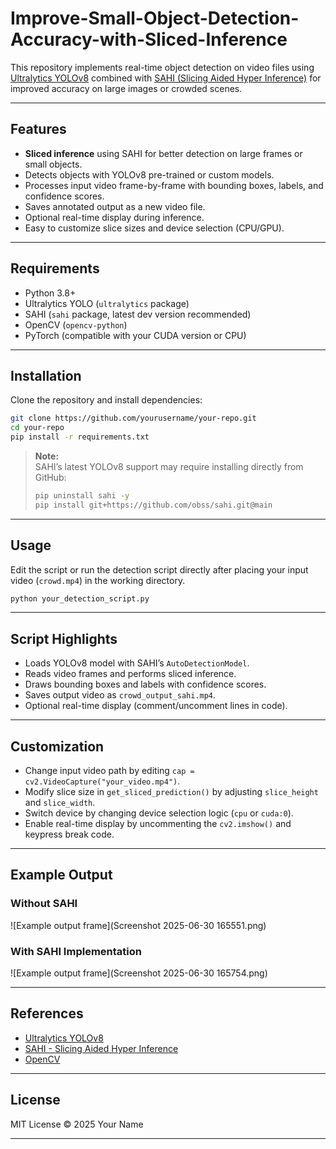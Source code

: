 # Improve-Small-Object-Detection-Accuracy-with-Sliced-Inference

This repository implements real-time object detection on video files using [Ultralytics YOLOv8](https://github.com/ultralytics/ultralytics) combined with [SAHI (Slicing Aided Hyper Inference)](https://github.com/obss/sahi) for improved accuracy on large images or crowded scenes.

---

## Features

- **Sliced inference** using SAHI for better detection on large frames or small objects.
- Detects objects with YOLOv8 pre-trained or custom models.
- Processes input video frame-by-frame with bounding boxes, labels, and confidence scores.
- Saves annotated output as a new video file.
- Optional real-time display during inference.
- Easy to customize slice sizes and device selection (CPU/GPU).

---

## Requirements

- Python 3.8+
- Ultralytics YOLO (`ultralytics` package)
- SAHI (`sahi` package, latest dev version recommended)
- OpenCV (`opencv-python`)
- PyTorch (compatible with your CUDA version or CPU)

---

## Installation

Clone the repository and install dependencies:

```bash
git clone https://github.com/yourusername/your-repo.git
cd your-repo
pip install -r requirements.txt
```

> **Note:**  
> SAHI’s latest YOLOv8 support may require installing directly from GitHub:  
> ```bash
> pip uninstall sahi -y
> pip install git+https://github.com/obss/sahi.git@main
> ```

---

## Usage

Edit the script or run the detection script directly after placing your input video (`crowd.mp4`) in the working directory.

```bash
python your_detection_script.py
```

---

## Script Highlights

- Loads YOLOv8 model with SAHI’s `AutoDetectionModel`.
- Reads video frames and performs sliced inference.
- Draws bounding boxes and labels with confidence scores.
- Saves output video as `crowd_output_sahi.mp4`.
- Optional real-time display (comment/uncomment lines in code).

---

## Customization

- Change input video path by editing `cap = cv2.VideoCapture("your_video.mp4")`.
- Modify slice size in `get_sliced_prediction()` by adjusting `slice_height` and `slice_width`.
- Switch device by changing device selection logic (`cpu` or `cuda:0`).
- Enable real-time display by uncommenting the `cv2.imshow()` and keypress break code.

---

## Example Output
### Without SAHI
![Example output frame](Screenshot 2025-06-30 165551.png)
### With SAHI Implementation
![Example output frame](Screenshot 2025-06-30 165754.png)

---

## References

- [Ultralytics YOLOv8](https://github.com/ultralytics/ultralytics)
- [SAHI - Slicing Aided Hyper Inference](https://github.com/obss/sahi)
- [OpenCV](https://opencv.org/)

---

## License

MIT License © 2025 Your Name

---
